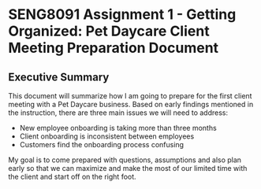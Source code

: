 # SENG8091 Assignment 1 - Getting Organized: Pet Daycare Client Meeting Preparation Document

## Executive Summary
This document will summarize how I am going to prepare for the first client meeting with a Pet Daycare business. Based on early findings mentioned in the instruction, there are three main issues we will need to address:

- New employee onboarding is taking more than three months
- Client onboarding is inconsistent between employees
- Customers find the onboarding process confusing
  
My goal is to come prepared with questions, assumptions and also plan early so that we can maximize and make the most of our limited time with the client and start off on the right foot.